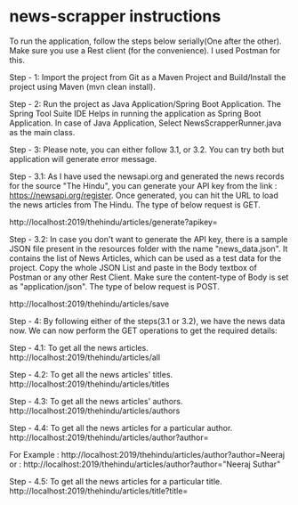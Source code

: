 # news-scrapper instructions

To run the application, follow the steps below serially(One after the other).
Make sure you use a Rest client (for the convenience). I used Postman for this.

Step - 1:
Import the project from Git as a Maven Project and Build/Install the project
using Maven (mvn clean install).

Step - 2:
Run the project as Java Application/Spring Boot Application. The Spring Tool Suite
IDE Helps in running the application as Spring Boot Application. In case of Java
Application, Select NewsScrapperRunner.java as the main class.

Step - 3:
Please note, you can either follow 3.1, or 3.2. You can try both but application will generate error message.

Step - 3.1:
As I have used the newsapi.org and generated the news records for the source "The
Hindu", you can generate your API key from the link : https://newsapi.org/register.
Once generated, you can hit the URL to load the news articles from The Hindu.
The type of below request is GET.

http://localhost:2019/thehindu/articles/generate?apikey=<YOUR API KEY>

Step - 3.2:
In case you don't want to generate the API key, there is a sample JSON file present
in the resources folder with the name "news_data.json".
It contains the list of News Articles, which can be used as a test data for the
project. Copy the whole JSON List and paste in the Body textbox of Postman or any
other Rest Client. Make sure the content-type of Body is set as "application/json".
The type of below request is POST.

http://localhost:2019/thehindu/articles/save

Step - 4:
By following either of the steps(3.1 or 3.2), we have the news data now. We can
now perform the GET operations to get the required details:

Step - 4.1:
To get all the news articles.
http://localhost:2019/thehindu/articles/all

Step - 4.2:
To get all the news articles' titles.
http://localhost:2019/thehindu/articles/titles

Step - 4.3:
To get all the news articles' authors.
http://localhost:2019/thehindu/articles/authors

Step - 4.4:
To get all the news articles for a particular author.
http://localhost:2019/thehindu/articles/author?author=<AUTHOR NAME>

For Example : http://localhost:2019/thehindu/articles/author?author=Neeraj
or : http://localhost:2019/thehindu/articles/author?author="Neeraj Suthar"

Step - 4.5:
To get all the news articles for a particular title.
http://localhost:2019/thehindu/articles/title?title=<TITLE>

For Example : http://localhost:2019/thehindu/articles/title?title="Young hearts make art at"
Or : http://localhost:2019/thehindu/articles/title?title=Young%20hearts%20make%20art%20at

